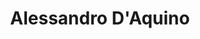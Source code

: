 ---
title: Alessandro D'Aquino
description: King of Ember.js on Stackoverflow and creator of ember-components.com
twitter: intuitivepixel
github: intuitivepixel
---